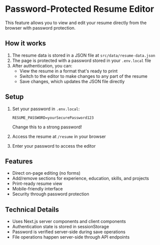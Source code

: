 # Password-Protected Resume Editor

This feature allows you to view and edit your resume directly from the browser with password protection.

## How it works

1. The resume data is stored in a JSON file at `src/data/resume-data.json`
2. The page is protected with a password stored in your `.env.local` file
3. After authentication, you can:
   - View the resume in a format that's ready to print
   - Switch to the editor to make changes to any part of the resume
   - Save changes, which updates the JSON file directly

## Setup

1. Set your password in `.env.local`:

   ```
   RESUME_PASSWORD=yourSecurePassword123
   ```

   Change this to a strong password!

2. Access the resume at `/resume` in your browser
3. Enter your password to access the editor

## Features

- Direct on-page editing (no forms)
- Add/remove sections for experience, education, skills, and projects
- Print-ready resume view
- Mobile-friendly interface
- Security through password protection

## Technical Details

- Uses Next.js server components and client components
- Authentication state is stored in sessionStorage
- Password is verified server-side during save operations
- File operations happen server-side through API endpoints
